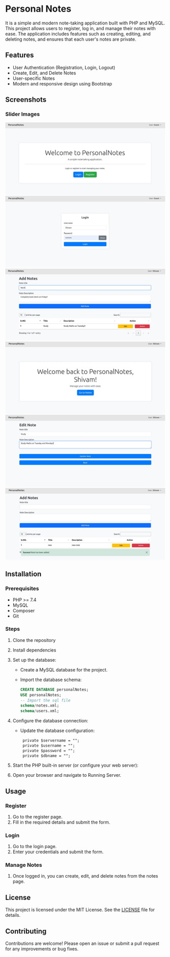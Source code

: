 # Personal Notes

It is a simple and modern note-taking application built with PHP and MySQL. This project allows users to register, log in, and manage their notes with ease. The application includes features such as creating, editing, and deleting notes, and ensures that each user's notes are private.

## Features

- User Authentication (Registration, Login, Logout)
- Create, Edit, and Delete Notes
- User-specific Notes
- Modern and responsive design using Bootstrap

## Screenshots

### Slider Images

![Notes1](images/1.jpg)
![Notes2](images/2.jpg)
![Notes3](images/3.jpg)
![Notes4](images/4.jpg)
![Notes5](images/5.jpg)
![Notes6](images/6.jpg)

## Installation

### Prerequisites

- PHP >= 7.4
- MySQL
- Composer
- Git

### Steps

1. Clone the repository

2. Install dependencies

3. Set up the database:

   - Create a MySQL database for the project.
   - Import the database schema:

     ```sql
     CREATE DATABASE personalNotes;
     USE personalNotes;
     -- Import the sql file
     schema/notes.xml;
     schema/users.xml;
     ```

4. Configure the database connection:

   - Update the database configuration:

     ```
      private $servername = "";
      private $username = "";
      private $password = "";
      private $dbname = "";
     ```

5. Start the PHP built-in server (or configure your web server):

6. Open your browser and navigate to Running Server.

## Usage

### Register

1. Go to the register page.
2. Fill in the required details and submit the form.

### Login

1. Go to the login page.
2. Enter your credentials and submit the form.

### Manage Notes

1. Once logged in, you can create, edit, and delete notes from the notes page.

## License

This project is licensed under the MIT License. See the [LICENSE](LICENSE) file for details.

## Contributing

Contributions are welcome! Please open an issue or submit a pull request for any improvements or bug fixes.
